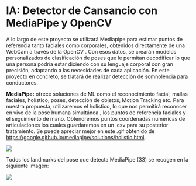 # IA: Detector de Cansancio con MediaPipe y OpenCV
A lo largo de este proyecto se utilizará Mediapipe para estimar puntos de referencia tanto faciales como corporales, obtenidos directamente de una WebCam a través de la OpenCV . Con esos datos, se crearán modelos personalizados de clasificación de poses que le permitan decodificar lo que una persona podría estar diciendo con su lenguaje corporal con gran precisión, adaptando a las necesidades de cada aplicación. En este proyecto en concreto, se tratará de realizar detección de somnolencia para conductores.

**MediaPipe:** ofrece soluciones de ML como el reconocimiento facial, mallas faciales, holístico, poses, detección de objetos, Motion Tracking etc. Para nuestra propuesta, utilizaremos el holístico, lo que nos permitirá reconocer en vivo de la pose humana simultánea , los puntos de referencia faciales y el seguimiento de mano. Obtendremos puntos coordenadas numéricas de articulaciones los cuales guardaremos en un .csv para su posterior tratamiento. Se puede apreciar mejor en este .gif obtenido de https://google.github.io/mediapipe/solutions/holistic.html.
 
<div style="width: 100%; clear: both;">
<div style="float: center; width: 100%;">
<img src="https://google.github.io/mediapipe/images/mobile/holistic_sports_and_gestures_example.gif", align="center">
 
 
Todos los landmarks del pose que detecta MediaPipe (33) se recogen en la siguiente imagen:
 
<div style="width: 100%; clear: both;">
<div style="float: center; width: 100%;">
<img src="https://google.github.io/mediapipe/images/mobile/pose_tracking_full_body_landmarks.png", align="center">
